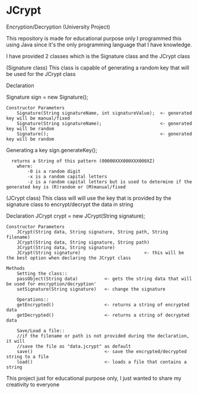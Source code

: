 # JCrypt
Encryption/Decryption (University Project)

This repository is made for educational purpose only
I programmed this using Java since it's the only programming language that I have knowledge.

I have provided 2 classes which is the Signature class and the JCrypt class

(Signature class)
  This class is capable of generating a random key that will be used for 
  the JCrypt class
  
  Declaration
	
  Signature sign = new Signature();
  
	Constructor Parameters
		Signature(String signatureName, int signatureValue);  <- generated key will be manual/fixed
		Signature(String signatureName);                      <- generated key will be random
		Signature();                                          <- generated key will be random
	
  Generating a key
  sign.generateKey();
	
      returns a String of this pattern (00000XXX000XXX000XZ)
	    where:
            -0 is a random digit
            -x is a random capital letters
            -z is a random capital letters but is used to determine if the generated key is (R)random or (M)manual/fixed
						
(JCrypt class)
	This class will will use the key that is provided by the
	signature class to encrypt/decrypt the data in string
	
  Declaration
		JCrypt crypt = new JCrypt(String signature);
		
	Constructor Parameters
		JCrypt(String data, String signature, String path, String filename) 
		JCrypt(String data, String signature, String path) 
		JCrypt(String data, String signature) 
		JCrypt(String signature)                        <- this will be the best option when declaring the JCrypt class
		
	Methods
		Setting the class::
		passObject(String data)          <- gets the string data that will be used for encryption/decryption'
		setSignature(String signature)   <- change the signature
		
		Operations::
		getEncrypted()                   <- returns a string of encrypted data
		getDecrypted()                   <- returns a string of decrypted data
		
		Save/Load a file::
		//if the filename or path is not provided during the declaration, it will
		//save the file as "data.jcrypt" as default
		save()                           <- save the encrypted/decrypted string to a file
		load()                           <- loads a file that contains a string
		
This project just for educational purpose only, I just wanted to share my creativity to everyone
		
	
